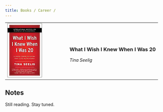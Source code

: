 ```yaml
---
title: Books / Career /
---
```

<table>
    <tr>
        <td>
            <img height="60%" 
                 width="60%" 
                 src="/_assets/images/books/tina-seelig-i-wish.webp" 
                 alt="What I Wish I Knew When I Was 20 book cover"/>
        </td>
        <td>
            <h3>What I Wish I Knew When I Was 20</h3>
            <span><i>Tina Seelig</i></span>
        </td>
    </tr>
</table>

## Notes
Still reading. Stay tuned.